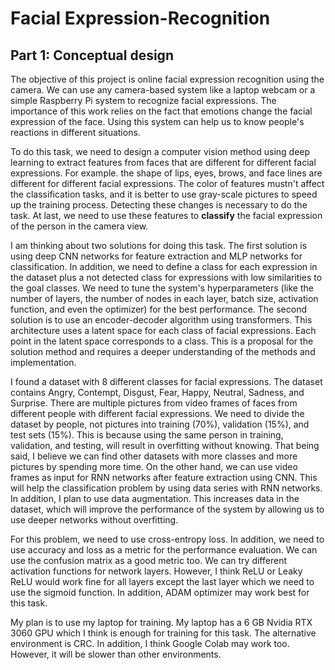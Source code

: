 # Facial Expression-Recognition
## Part 1: Conceptual design
The objective of this project is online facial expression recognition using the camera. We can use any camera-based system like a laptop webcam or a simple Raspberry Pi system to recognize facial expressions. The importance of this work relies on the fact that emotions change the facial expression of the face. Using this system can help us to know people's reactions in different situations.

To do this task, we need to design a computer vision method using deep learning to extract features from faces that are different for different facial expressions. For example. the shape of lips, eyes, brows, and face lines are different for different facial expressions. The color of features mustn't affect the classification tasks, and it is better to use gray-scale pictures to speed up the training process. Detecting these changes is necessary to do the task. At last, we need to use these features to **classify** the facial expression of the person in the camera view. 

I am thinking about two solutions for doing this task. The first solution is using deep CNN networks for feature extraction and MLP networks for classification. In addition, we need to define a class for each expression in the dataset plus a not detected class for expressions with low similarities to the goal classes. We need to tune the system's hyperparameters (like the number of layers, the number of nodes in each layer, batch size, activation function, and even the optimizer) for the best performance. The second solution is to use an encoder-decoder algorithm using transformers. This architecture uses a latent space for each class of facial expressions. Each point in the latent space corresponds to a class. This is a proposal for the solution method and requires a deeper understanding of the methods and implementation. 

I found a dataset with 8 different classes for facial expressions. The dataset contains Angry, Contempt, Disgust, Fear, Happy, Neutral, Sadness, and Surprise. There are multiple pictures from video frames of faces from different people with different facial expressions. We need to divide the dataset by people, not pictures into training (70%), validation (15%), and test sets (15%). This is because using the same person in training, validation, and testing, will result in overfitting without knowing. That being said, I believe we can find other datasets with more classes and more pictures by spending more time. On the other hand, we can use video frames as input for RNN networks after feature extraction using CNN. This will help the classification problem by using data series with RNN networks. In addition, I plan to use data augmentation. This increases data in the dataset, which will improve the performance of the system by allowing us to use deeper networks without overfitting.

For this problem, we need to use cross-entropy loss. In addition, we need to use accuracy and loss as a metric for the performance evaluation. We can use the confusion matrix as a good metric too. We can try different activation functions for network layers. However, I think ReLU or Leaky ReLU would work fine for all layers except the last layer which we need to use the sigmoid function. In addition, ADAM optimizer may work best for this task. 

My plan is to use my laptop for training. My laptop has a 6 GB Nvidia RTX 3060 GPU which I think is enough for training for this task. The alternative environment is CRC. In addition, I think Google Colab may work too. However, it will be slower than other environments.
